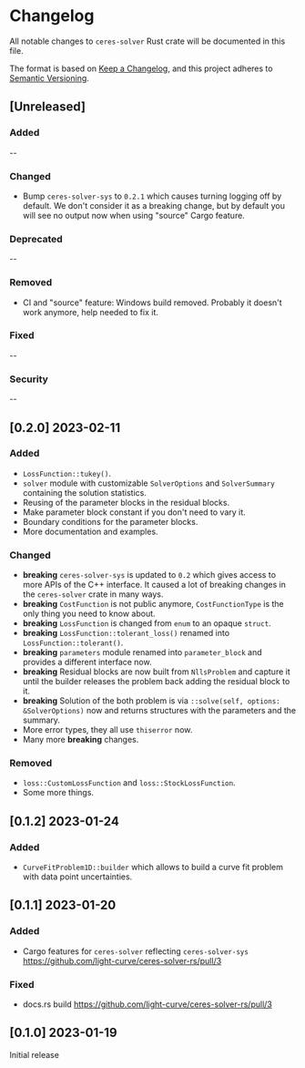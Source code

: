 # Changelog

All notable changes to `ceres-solver` Rust crate will be documented in this file.

The format is based on [Keep a Changelog](https://keepachangelog.com/en/1.0.0/),
and this project adheres to [Semantic Versioning](https://semver.org/spec/v2.0.0.html).

## [Unreleased]

### Added

--

### Changed

- Bump `ceres-solver-sys` to `0.2.1` which causes turning logging off by default. We don't consider it as a breaking change, but by default you will see no output now when using "source" Cargo feature.

### Deprecated

--

### Removed

- CI and "source" feature: Windows build removed. Probably it doesn't work anymore, help needed to fix it.

### Fixed

--

### Security

--

## [0.2.0] 2023-02-11

### Added

- `LossFunction::tukey()`.
- `solver` module with customizable `SolverOptions` and `SolverSummary` containing the solution statistics.
- Reusing of the parameter blocks in the residual blocks.
- Make parameter block constant if you don't need to vary it.
- Boundary conditions for the parameter blocks.
- More documentation and examples.

### Changed

- **breaking** `ceres-solver-sys` is updated to `0.2` which gives access to more APIs of the C++ interface. It caused a lot of breaking changes in the `ceres-solver` crate in many ways.
- **breaking** `CostFunction` is not public anymore, `CostFunctionType` is the only thing you need to know about.
- **breaking** `LossFunction` is changed from `enum` to an opaque `struct`.
- **breaking** `LossFunction::tolerant_loss()` renamed into `LossFunction::tolerant()`.
- **breaking** `parameters` module renamed into `parameter_block` and provides a different interface now.
- **breaking** Residual blocks are now built from `NllsProblem` and capture it until the builder releases the problem back adding the residual block to it.
- **breaking** Solution of the both problem is via `::solve(self, options: &SolverOptions)` now and returns structures with the parameters and the summary.
- More error types, they all use `thiserror` now.
- Many more **breaking** changes.

### Removed

- `loss::CustomLossFunction` and `loss::StockLossFunction`.
- Some more things.

## [0.1.2] 2023-01-24

### Added

- `CurveFitProblem1D::builder` which allows to build a curve fit problem with data point uncertainties.

## [0.1.1] 2023-01-20

### Added

- Cargo features for `ceres-solver` reflecting `ceres-solver-sys` https://github.com/light-curve/ceres-solver-rs/pull/3


### Fixed

- docs.rs build https://github.com/light-curve/ceres-solver-rs/pull/3

## [0.1.0] 2023-01-19

Initial release
